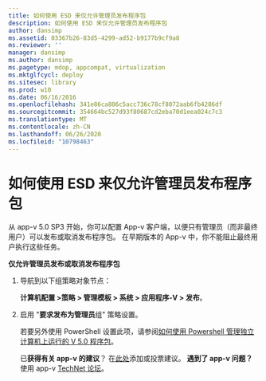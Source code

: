 ```yaml
---
title: 如何使用 ESD 来仅允许管理员发布程序包
description: 如何使用 ESD 来仅允许管理员发布程序包
author: dansimp
ms.assetid: 03367b26-83d5-4299-ad52-b9177b9cf9a8
ms.reviewer: ''
manager: dansimp
ms.author: dansimp
ms.pagetype: mdop, appcompat, virtualization
ms.mktglfcycl: deploy
ms.sitesec: library
ms.prod: w10
ms.date: 06/16/2016
ms.openlocfilehash: 341e86ca806c5acc736c78cf8072aab6fb4286df
ms.sourcegitcommit: 354664bc527d93f80687cd2eba70d1eea024c7c3
ms.translationtype: MT
ms.contentlocale: zh-CN
ms.lasthandoff: 06/26/2020
ms.locfileid: "10798463"
---
```

# 如何使用 ESD 来仅允许管理员发布程序包


从 app-v 5.0 SP3 开始，你可以配置 App-v 客户端，以便只有管理员（而非最终用户）可以发布或取消发布程序包。 在早期版本的 App-v 中，你不能阻止最终用户执行这些任务。

**仅允许管理员发布或取消发布程序包**

1.  导航到以下组策略对象节点：

    **计算机配置 &gt;策略 &gt; 管理模板 &gt; 系统 &gt; 应用程序-V &gt; 发布**。

2.  启用 "**要求发布为管理员**组" 策略设置。

    若要另外使用 PowerShell 设置此项，请参阅[如何使用 Powershell 管理独立计算机上运行的 V 5.0 程序包](how-to-manage-app-v-50-packages-running-on-a-stand-alone-computer-by-using-powershell.md#bkmk-admins-pub-pkgs)。

    已**获得有关 app-v 的建议**？ 在[此处](http://appv.uservoice.com/forums/280448-microsoft-application-virtualization)添加或投票建议。 **遇到了 app-v 问题？** 使用 app-v [TechNet 论坛](https://social.technet.microsoft.com/Forums/home?forum=mdopappv)。

 

 





